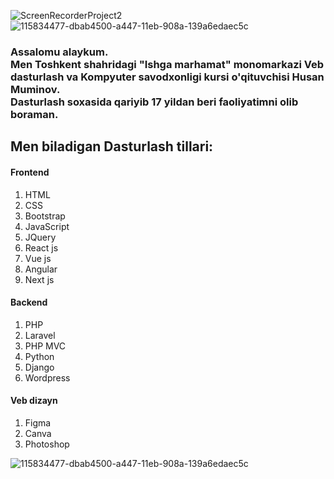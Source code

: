 ![ScreenRecorderProject2](https://github.com/aytishniklar/aytishniklar/assets/161709554/f842071a-4658-47bb-9c58-58d52e1e5d5d)
![115834477-dbab4500-a447-11eb-908a-139a6edaec5c](https://github.com/aytishniklar/aytishniklar/assets/161709554/f66be5f4-d70a-4a6f-b695-eb48043e0428)
<h3>Assalomu alaykum. <br>
Men Toshkent shahridagi "Ishga marhamat" monomarkazi Veb dasturlash va Kompyuter savodxonligi kursi o'qituvchisi Husan Muminov. <br>
Dasturlash soxasida qariyib 17 yildan beri faoliyatimni olib boraman.
</h3>
<h2>Men biladigan Dasturlash tillari:</h2>
<h4>Frontend</h4>
<ol>                            
  <li>HTML</li> 
  <li>CSS</li> 
  <li>Bootstrap</li>
  <li>JavaScript</li>
  <li>JQuery</li>
  <li>React js</li>
   <li>Vue js</li>
   <li>Angular</li>
   <li>Next js</li>
</ol>
<h4>Backend</h4>
<ol>
  <li>PHP</li>
  <li>Laravel</li>
  <li>PHP MVC</li>
  <li>Python</li>
  <li>Django</li>
  <li>Wordpress</li>
</ol>
<h4>Veb dizayn</h4>
<ol>
  <li>Figma</li>
  <li>Canva</li>
  <li>Photoshop</li>
</ol>

![115834477-dbab4500-a447-11eb-908a-139a6edaec5c](https://github.com/aytishniklar/aytishniklar/assets/161709554/f66be5f4-d70a-4a6f-b695-eb48043e0428)
